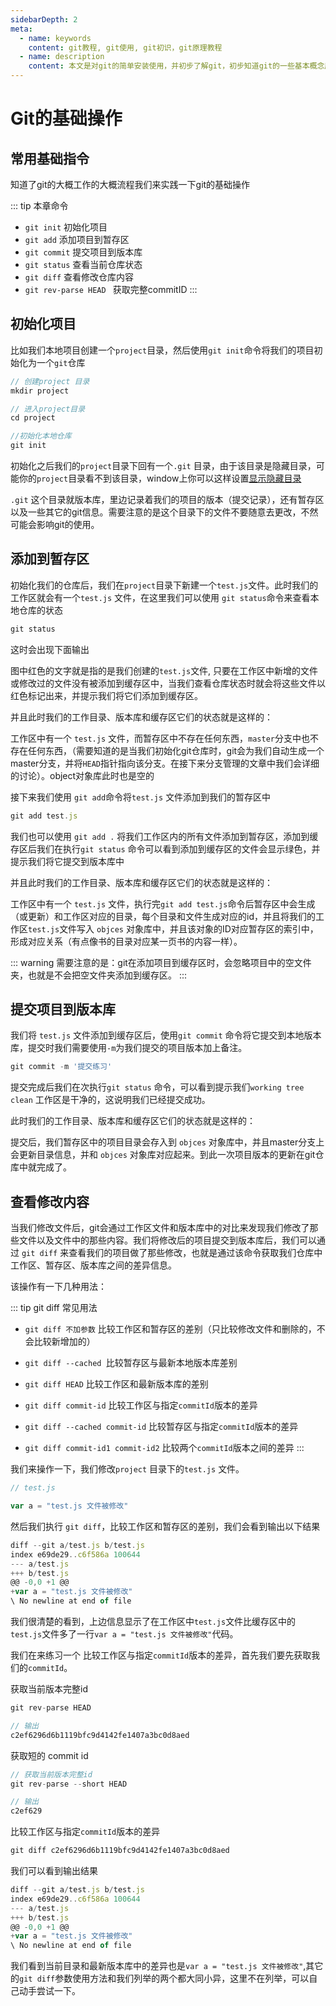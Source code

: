 ```yaml
---
sidebarDepth: 2
meta:
  - name: keywords
    content: git教程, git使用, git初识，git原理教程
  - name: description
    content: 本文是对git的简单安装使用，并初步了解git，初步知道git的一些基本概念原理的教程
---
```


# Git的基础操作

## 常用基础指令

知道了git的大概工作的大概流程我们来实践一下git的基础操作

::: tip 本章命令
-  `git init` 初始化项目
-  `git add`  添加项目到暂存区
-  `git commit` 提交项目到版本库 
-  `git status` 查看当前仓库状态
-  `git diff` 查看修改仓库内容
-  `git rev-parse HEAD ` 获取完整commitID
:::

## 初始化项目

比如我们本地项目创建一个`project`目录，然后使用`git init`命令将我们的项目初始化为一个`git`仓库

```js
// 创建project 目录
mkdir project 

// 进入project目录
cd project 

//初始化本地仓库
git init 
```

初始化之后我们的`project`目录下回有一个`.git` 目录，由于该目录是隐藏目录，可能你的`project`目录看不到该目录，window上你可以这样设置[显示隐藏目录](https://jingyan.baidu.com/article/acf728fd2853fef8e410a37f.html)


`.git` 这个目录就版本库，里边记录着我们的项目的版本（提交记录），还有暂存区以及一些其它的git信息。需要注意的是这个目录下的文件不要随意去更改，不然可能会影响git的使用。


## 添加到暂存区

初始化我们的仓库后，我们在`project`目录下新建一个`test.js`文件。此时我们的工作区就会有一个`test.js` 文件，在这里我们可以使用 `git status`命令来查看本地仓库的状态

```js
git status
```
这时会出现下面输出

<MyImg src="/img/git-2-4.jpg" alt="git初始化" />

图中红色的文字就是指的是我们创建的`test.js`文件, 只要在工作区中新增的文件或修改过的文件没有被添加到缓存区中，当我们查看仓库状态时就会将这些文件以红色标记出来，并提示我们将它们添加到缓存区。

并且此时我们的工作目录、版本库和缓存区它们的状态就是这样的：

<MyImg src="/img/git-2-1.jpg" alt="git初始化" />

工作区中有一个 `test.js` 文件，而暂存区中不存在任何东西，`master`分支中也不存在任何东西，（需要知道的是当我们初始化git仓库时，git会为我们自动生成一个master分支，并将`HEAD`指针指向该分支。在接下来分支管理的文章中我们会详细的讨论）。object对象库此时也是空的

接下来我们使用 `git add`命令将`test.js` 文件添加到我们的暂存区中

```js
git add test.js
```

我们也可以使用 `git add .` 将我们工作区内的所有文件添加到暂存区，添加到缓存区后我们在执行`git status` 命令可以看到添加到缓存区的文件会显示绿色，并提示我们将它提交到版本库中

<MyImg src="/img/git-2-5.jpg" alt="git缓存区" />


并且此时我们的工作目录、版本库和缓存区它们的状态就是这样的：

<MyImg src="/img/git-2-2.jpg" alt="git缓存区" />

工作区中有一个 `test.js` 文件，执行完`git add test.js`命令后暂存区中会生成（或更新）和工作区对应的目录，每个目录和文件生成对应的id，并且将我们的工作区`test.js`文件写入 `objces` 对象库中，并且该对象的ID对应暂存区的索引中，形成对应关系（有点像书的目录对应某一页书的内容一样）。



::: warning
需要注意的是：git在添加项目到缓存区时，会忽略项目中的空文件夹，也就是不会把空文件夹添加到缓存区。
:::

## 提交项目到版本库

我们将 `test.js` 文件添加到缓存区后，使用`git commit` 命令将它提交到本地版本库，提交时我们需要使用`-m`为我们提交的项目版本加上备注。

```js
git commit -m '提交练习'
```
提交完成后我们在次执行`git status` 命令，可以看到提示我们`working tree clean` 工作区是干净的，这说明我们已经提交成功。

<MyImg src="/img/git-2-6.jpg" alt="git缓存区" />


此时我们的工作目录、版本库和缓存区它们的状态就是这样的：

<MyImg src="/img/git-2-3.jpg" alt="git提交" />

提交后，我们暂存区中的项目目录会存入到 `objces` 对象库中，并且master分支上会更新目录信息，并和 `objces` 对象库对应起来。到此一次项目版本的更新在git仓库中就完成了。


## 查看修改内容

当我们修改文件后，git会通过工作区文件和版本库中的对比来发现我们修改了那些文件以及文件中的那些内容。我们将修改后的项目提交到版本库后，我们可以通过 `git diff` 来查看我们的项目做了那些修改，也就是通过该命令获取我们仓库中工作区、暂存区、版本库之间的差异信息。

该操作有一下几种用法：

::: tip git diff 常见用法

- `git diff 不加参数` 比较工作区和暂存区的差别（只比较修改文件和删除的，不会比较新增加的）

- `git diff --cached `比较暂存区与最新本地版本库差别

- `git diff HEAD` 比较工作区和最新版本库的差别

- `git diff commit-id` 比较工作区与指定`commitId`版本的差异

- `git diff --cached commit-id` 比较暂存区与指定`commitId`版本的差异

- `git diff commit-id1 commit-id2` 比较两个`commitId`版本之间的差异
:::

我们来操作一下，我们修改`project` 目录下的`test.js` 文件。

```js
// test.js

var a = "test.js 文件被修改"
```

然后我们执行 `git diff`，比较工作区和暂存区的差别，我们会看到输出以下结果

```js
diff --git a/test.js b/test.js
index e69de29..c6f586a 100644
--- a/test.js
+++ b/test.js
@@ -0,0 +1 @@
+var a = "test.js 文件被修改"
\ No newline at end of file
```
我们很清楚的看到，上边信息显示了在工作区中`test.js`文件比缓存区中的`test.js`文件多了一行`var a = "test.js 文件被修改"`代码。

我们在来练习一个 比较工作区与指定`commitId`版本的差异，首先我们要先获取我们的`commitId`。


获取当前版本完整id

```js
git rev-parse HEAD 

// 输出
c2ef6296d6b1119bfc9d4142fe1407a3bc0d8aed
```
获取短的 commit id
```js
// 获取当前版本完整id
git rev-parse --short HEAD 

// 输出
c2ef629
```

比较工作区与指定`commitId`版本的差异


```js
git diff c2ef6296d6b1119bfc9d4142fe1407a3bc0d8aed
```
我们可以看到输出结果

```js
diff --git a/test.js b/test.js
index e69de29..c6f586a 100644
--- a/test.js
+++ b/test.js
@@ -0,0 +1 @@
+var a = "test.js 文件被修改"
\ No newline at end of file
```

我们看到当前目录和最新版本库中的差异也是`var a = "test.js 文件被修改"`,其它的`git diff`参数使用方法和我们列举的两个都大同小异，这里不在列举，可以自己动手尝试一下。

